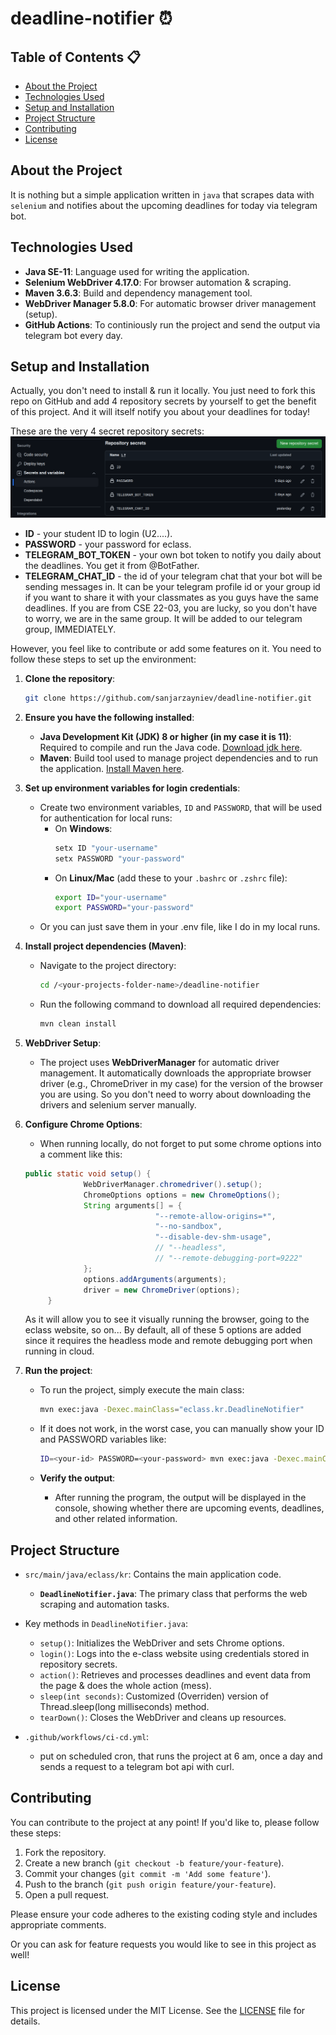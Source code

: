 # deadline-notifier ⏰

## Table of Contents 📋

- [About the Project](#about-the-project)
- [Technologies Used](#technologies-used)
- [Setup and Installation](#setup-and-installation)
- [Project Structure](#project-structure)
- [Contributing](#contributing)
- [License](#license)

## About the Project

It is nothing but a simple application written in `java` that scrapes data with `selenium` and notifies about the upcoming deadlines for today via telegram bot.

## Technologies Used

- **Java SE-11**: Language used for writing the application.
- **Selenium WebDriver 4.17.0**: For browser automation & scraping.
- **Maven 3.6.3**: Build and dependency management tool.
- **WebDriver Manager 5.8.0**: For automatic browser driver management (setup).
- **GitHub Actions**: To continiously run the project and send the output via telegram bot every day.

## Setup and Installation

Actually, you don't need to install & run it locally. You just need to fork this repo on GitHub and add 4 repository secrets by yourself to get the benefit of this project. And it will itself notify you about your deadlines for today!

These are the very 4 secret repository secrets:
![Repo Secrets](./images/secrets.png)

- **ID** - your student ID to login (U2....).
- **PASSWORD** - your password for eclass.
- **TELEGRAM_BOT_TOKEN** - your own bot token to notify you daily about the deadlines. You get it from @BotFather.
- **TELEGRAM_CHAT_ID** - the id of your telegram chat that your bot will be sending messages in. It can be your telegram profile id or your group id if you want to share it with your classmates as you guys have the same deadlines. If you are from CSE 22-03, you are lucky, so you don't have to worry, we are in the same group. It will be added to our telegram group, IMMEDIATELY.

However, you feel like to contribute or add some features on it. You need to follow these steps to set up the environment:

1. **Clone the repository**:

   ```bash
   git clone https://github.com/sanjarzayniev/deadline-notifier.git

   ```

2. **Ensure you have the following installed**:

   - **Java Development Kit (JDK) 8 or higher (in my case it is 11)**: Required to compile and run the Java code. [Download jdk here](https://www.oracle.com/java/technologies/javase-downloads.html).
   - **Maven**: Build tool used to manage project dependencies and to run the application. [Install Maven here](https://maven.apache.org/install.html).

3. **Set up environment variables for login credentials**:

   - Create two environment variables, `ID` and `PASSWORD`, that will be used for authentication for local runs:
     - On **Windows**:
       ```bash
       setx ID "your-username"
       setx PASSWORD "your-password"
       ```
     - On **Linux/Mac** (add these to your `.bashrc` or `.zshrc` file):
       ```bash
       export ID="your-username"
       export PASSWORD="your-password"
       ```
   - Or you can just save them in your .env file, like I do in my local runs.

4. **Install project dependencies (Maven)**:

   - Navigate to the project directory:
     ```bash
     cd /<your-projects-folder-name>/deadline-notifier
     ```
   - Run the following command to download all required dependencies:
     ```bash
     mvn clean install
     ```

5. **WebDriver Setup**:

   - The project uses **WebDriverManager** for automatic driver management. It automatically downloads the appropriate browser driver (e.g., ChromeDriver in my case) for the version of the browser you are using. So you don't need to worry about downloading the drivers and selenium server manually.

6. **Configure Chrome Options**:

   - When running locally, do not forget to put some chrome options into a comment like this:

   ```java
   public static void setup() {
                WebDriverManager.chromedriver().setup();
                ChromeOptions options = new ChromeOptions();
                String arguments[] = {
                                "--remote-allow-origins=*",
                                "--no-sandbox",
                                "--disable-dev-shm-usage",
                                // "--headless",
                                // "--remote-debugging-port=9222"
                };
                options.addArguments(arguments);
                driver = new ChromeDriver(options);
        }
   ```

   As it will allow you to see it visually running the browser, going to the eclass website, so on... By default, all of these 5 options are added since it requires the headless mode and remote debugging port when running in cloud.

7. **Run the project**:

   - To run the project, simply execute the main class:
     ```bash
     mvn exec:java -Dexec.mainClass="eclass.kr.DeadlineNotifier"
     ```
   - If it does not work, in the worst case, you can manually show your ID and PASSWORD variables like:

     ```bash
     ID=<your-id> PASSWORD=<your-password> mvn exec:java -Dexec.mainClass="eclass.kr.DeadlineNotifier"
     ```

   - **Verify the output**:
     - After running the program, the output will be displayed in the console, showing whether there are upcoming events, deadlines, and other related information.

## Project Structure

- `src/main/java/eclass/kr`: Contains the main application code.
  - **`DeadlineNotifier.java`**: The primary class that performs the web scraping and automation tasks.
- Key methods in `DeadlineNotifier.java`:

  - `setup()`: Initializes the WebDriver and sets Chrome options.
  - `login()`: Logs into the e-class website using credentials stored in repository secrets.
  - `action()`: Retrieves and processes deadlines and event data from the page & does the whole action (mess).
  - `sleep(int seconds)`: Customized (Overriden) version of Thread.sleep(long milliseconds) method.
  - `tearDown()`: Closes the WebDriver and cleans up resources.

- `.github/workflows/ci-cd.yml`:
  - put on scheduled cron, that runs the project at 6 am, once a day and sends a request to a telegram bot api with curl.

## Contributing

You can contribute to the project at any point! If you'd like to, please follow these steps:

1. Fork the repository.
2. Create a new branch (`git checkout -b feature/your-feature`).
3. Commit your changes (`git commit -m 'Add some feature'`).
4. Push to the branch (`git push origin feature/your-feature`).
5. Open a pull request.

Please ensure your code adheres to the existing coding style and includes appropriate comments.

Or you can ask for feature requests you would like to see in this project as well!

## License

This project is licensed under the MIT License. See the [LICENSE](./LICENCE) file for details.
